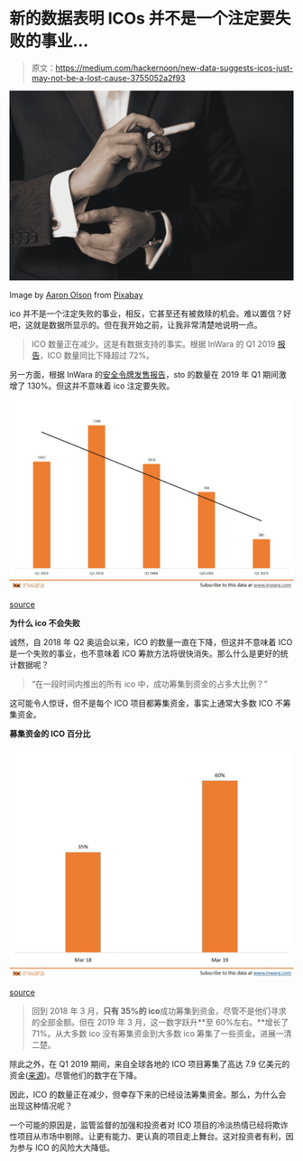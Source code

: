 # 新的数据表明 ICOs 并不是一个注定要失败的事业…

> 原文：<https://medium.com/hackernoon/new-data-suggests-icos-just-may-not-be-a-lost-cause-3755052a2f93>

![](img/8119ec2ea5e9229748aae54a7116e3de.png)

Image by [Aaron Olson](https://pixabay.com/users/AaronJOlson-4628445/?utm_source=link-attribution&utm_medium=referral&utm_campaign=image&utm_content=3126802) from [Pixabay](https://pixabay.com/?utm_source=link-attribution&utm_medium=referral&utm_campaign=image&utm_content=3126802)

ico 并不是一个注定失败的事业，相反，它甚至还有被救赎的机会。难以置信？好吧，这就是数据所显示的。但在我开始之前，让我非常清楚地说明一点。

> ICO 数量正在减少。这是有数据支持的事实。根据 InWara 的 Q1 2019 [报告](https://www.inwara.com/report/q1-2019-report)，ICO 数量同比下降超过 72%。

另一方面，根据 InWara 的[安全令牌发售报告](https://www.inwara.com/report/security-token-offerings)，sto 的数量在 2019 年 Q1 期间激增了 130%。但这并不意味着 ico 注定要失败。

![](img/eb574f76c5dadb266d3bc03339e0a60a.png)

[source](https://www.inwara.com/report/q1-2019-report)

**为什么 ico 不会失败**

诚然，自 2018 年 Q2 奥运会以来，ICO 的数量一直在下降，但这并不意味着 ICO 是一个失败的事业，也不意味着 ICO 筹款方法将很快消失。那么什么是更好的统计数据呢？

> “在一段时间内推出的所有 ico 中，成功筹集到资金的占多大比例？”

这可能令人惊讶，但不是每个 ICO 项目都筹集资金，事实上通常大多数 ICO 不筹集资金。

**募集资金的 ICO 百分比**

![](img/327e10a5462c8b863799c64d7c46d9d5.png)

[source](https://www.inwara.com/report/monthly-report-april-2019)

> 回到 2018 年 3 月，**只有 35%的 ico**成功筹集到资金，尽管不是他们寻求的全部金额。但在 2019 年 3 月，这一数字跃升**至 60%左右。**增长了 71%。从大多数 ico 没有筹集资金到大多数 ico 筹集了一些资金。进展一清二楚。

除此之外，在 Q1 2019 期间，来自全球各地的 ICO 项目筹集了高达 7.9 亿美元的资金([来源](https://www.inwara.com/report/q1-2019-report))。尽管他们的数字在下降。

因此，ICO 的数量正在减少，但幸存下来的已经设法筹集资金。那么，为什么会出现这种情况呢？

一个可能的原因是，监管监督的加强和投资者对 ICO 项目的冷淡热情已经将欺诈性项目从市场中剔除。让更有能力、更认真的项目走上舞台。这对投资者有利，因为参与 ICO 的风险大大降低。